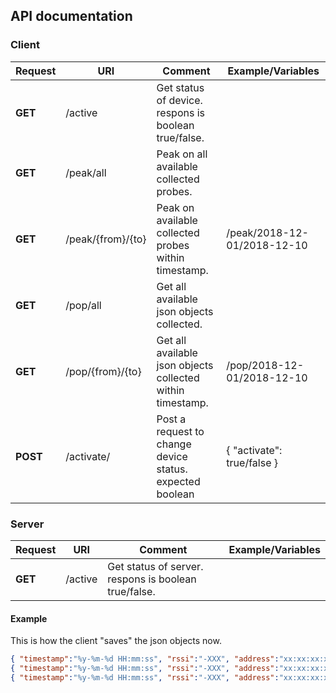 
## API documentation

### Client 

|Request  |URI            |Comment                                                    |Example/Variables          |
|---      |---            |---                                                        |---                        |
|**GET**|/active          |Get status of device. respons is boolean true/false.       |                           |
|**GET**|/peak/all        |Peak on all available collected probes.                    |                           |
|**GET**|/peak/{from}/{to}    |Peak on available collected probes within timestamp.       |/peak/2018-12-01/2018-12-10|
|**GET**|/pop/all         |Get all available json objects collected.                  |                           |
|**GET**|/pop/{from}/{to}     |Get all available json objects collected within timestamp. |/pop/2018-12-01/2018-12-10 |
|**POST**|/activate/      |Post a request to change device status. expected boolean   |{ "activate": true/false }  |

### Server


|Request  |URI            |Comment                                                    |Example/Variables          |
|---      |---            |---                                                        |---                        |
|**GET**|/active          |Get status of server. respons is boolean true/false.       |                           |

#### Example

This is how the client "saves" the json objects now.

```json
{ "timestamp":"%y-%m-%d HH:mm:ss", "rssi":"-XXX", "address":"xx:xx:xx:xx:xx:xx" }
{ "timestamp":"%y-%m-%d HH:mm:ss", "rssi":"-XXX", "address":"xx:xx:xx:xx:xx:xx" }
{ "timestamp":"%y-%m-%d HH:mm:ss", "rssi":"-XXX", "address":"xx:xx:xx:xx:xx:xx" }
```
